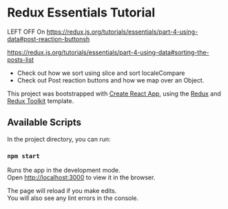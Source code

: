 # Redux Essentials Tutorial 
LEFT OFF On https://redux.js.org/tutorials/essentials/part-4-using-data#post-reaction-buttonsh


https://redux.js.org/tutorials/essentials/part-4-using-data#sorting-the-posts-list
* Check out how we sort using slice and sort localeCompare 
* Check out Post reaction buttons and how we map over an Object. 



This project was bootstrapped with [Create React App](https://github.com/facebook/create-react-app), using the [Redux](https://redux.js.org/) and [Redux Toolkit](https://redux-toolkit.js.org/) template.

## Available Scripts

In the project directory, you can run:

### `npm start`

Runs the app in the development mode.<br />
Open [http://localhost:3000](http://localhost:3000) to view it in the browser.

The page will reload if you make edits.<br />
You will also see any lint errors in the console.

